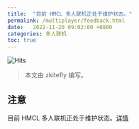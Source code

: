 ```yaml
---
title:  "目前 HMCL 多人联机正处于维护状态。"
permalink: /multiplayer/feedback.html
date:   2022-11-20 09:02:00 +0800
categories: 多人联机
toc: true
---
```


![Hits](https://hits.zkitefly.eu.org/?tag=https%3A%2F%2Fdocs.hmcl.net%2Fmultiplayer%2Ffeedback.html)

> 本文由 zkitefly 编写。

## 注意

目前 HMCL 多人联机正处于维护状态。[详情](https://hmcl.huangyuhui.net/api/redirect/multiplayer-migrate)
